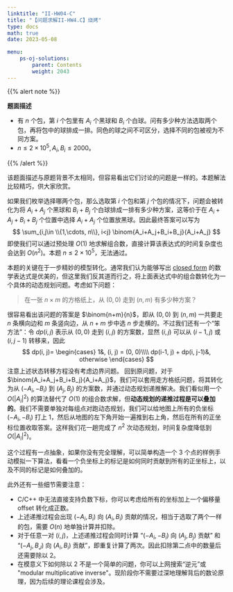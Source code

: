 ```yaml
---
linktitle: "II-HW04-C"
title: "【问题求解II-HW4.C】烧烤"
type: docs
math: true
date: 2023-05-08

menu:
    ps-oj-solutions:
        parent: Contents
        weight: 2043
---
```


{{% alert note %}}

**题面描述**

* 有 $n$ 个包，第 $i$ 个包里有 $A_i$ 个黑球和 $B_i$ 个白球。问有多少种方法选取两个包，再将包中的球排成一排。同色的球之间不可区分，选择不同的包被视为不同方案。
* $n\leq 2\times 10^5, A_i, B_i\leq 2000$。

{{% /alert %}}

该题面描述与原题背景不太相同，但容易看出它们讨论的问题是一样的。本题解法比较精巧，供大家欣赏。

如果我们枚举选择哪两个包，那么选取第 $i$ 个包和第 $j$ 个包的情况下，问题会被转化为将 $A_i+A_j$ 个黑球和 $B_i+B_j$ 个白球排成一排有多少种方案，这等价于在 $A_i+A_j+B_i+B_j$ 个位置中选择 $A_i + A_j$ 个位置放黑球。因此最终答案可以写为
$$
\sum_{i,j\in \\{1,\cdots, n\\}, i<j} \binom{A_i+A_j+B_i+B_j}{A_i+A_j}
$$
即使我们可以通过预处理 $O(1)$ 地求解组合数，直接计算该表达式的时间复杂度也会达到 $O(n^2)$。本题 $n\leq 2\times 10^5$，无法通过。

本题的关键在于一步精妙的模型转化。通常我们认为能够写出 [closed form](https://en.wikipedia.org/wiki/Closed-form_expression) 的数学表达式是优美的，但这里我们反其道而行之，将上面表达式中的组合数转化为一个具体的动态规划问题。考虑如下问题：

> 在一张 $n\times m$ 的方格纸上，从 $(0, 0)$ 走到 $(n, m)$ 有多少种方案？

很容易看出该问题的答案是 $\binom{n+m}{n}$，即从 $(0, 0)$ 到 $(n, m)$ 一共要走 $n$ 条横向边和 $m$ 条竖向边，从 $n+m$ 步中选 $n$ 步走横的。不过我们还有一个“笨方法”：令 $dp(i, j)$ 表示从 $(0, 0)$ 走到 $(i, j)$ 的方案数，显然 $(i, j)$ 可以从 $(i-1, j)$ 或 $(i, j-1)$ 转移来，因此
$$
dp(i, j)=
\begin{cases}
1&, (i, j) = (0, 0)\\\\
dp(i-1, j) + dp(i, j-1)&, otherwise
\end{cases}
$$
注意上述状态转移方程没有考虑边界问题。
回到原问题，对于 $\binom{A_i+A_j+B_i+B_j}{A_i+A_j}$，我们可以套用走方格纸问题，将其转化为从 $(-A_i, -B_i)$ 到 $(A_j, B_j)$ 的方案数，并通过动态规划递推解决。我们看似用一个 $O(|A_i|^2)$ 的算法替代了 $O(1)$ 的组合数求解，但**动态规划的递推过程是可以叠加的**。我们不需要单独对每组点对跑动态规划，我们可以给地图上所有的负坐标 $(-A_i, -B_i)$ 打上 1，然后从地图的左下角开始一遍推到右上角，然后在所有的正坐标位置收取答案。这样我们花一趟完成了 $n^2$ 次动态规划，时间复杂度降低到 $O(|A_i|^2)$。

这个过程有一点抽象，如果你没有完全理解，可以简单构造一个 3 个点的样例手动模拟一下算法，看看一个负坐标上的标记是如何同时贡献到所有的正坐标上，以及不同的标记是如何叠加的。

此外还有一些细节需要注意：
* C/C++ 中无法直接支持负数下标，你可以考虑给所有的坐标加上一个偏移量 offset 转化成正数。
* 上述递推过程会出现 $(-A_i, B_i)$ 向 $(A_i, B_i)$ 贡献的情况，相当于选取了两个一样的包，需要 $O(n)$ 地单独计算并扣除。
* 对于任意一对 $(i, j)$，上述递推过程会同时计算 “$(-A_i, -B_i)$ 向 $(A_j, B_j)$ 贡献” 和 “$(-A_j, B_J)$ 向 $(A_i, B_i)$ 贡献”，即重复计算了两次。因此扣除第二点中的数量后还需要除以 2。
* 在模意义下如何除以 2 不是一个简单的问题，你可以上网搜索“逆元”或 "modular multiplicative inverse"。现阶段你不需要过深地理解背后的数论原理，因为后续的理论课程会涉及。